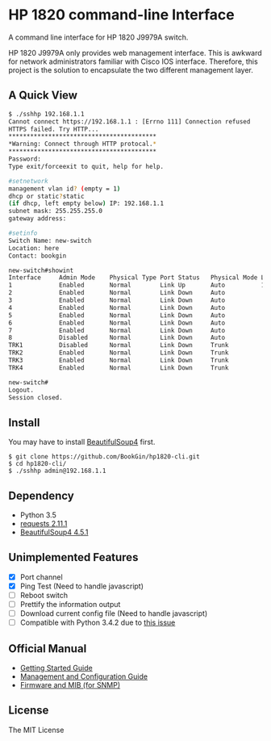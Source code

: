 # HP 1820 command-line Interface 

A command line interface for HP 1820 J9979A switch. 

HP 1820 J9979A only provides web management interface. This is awkward for network administrators familiar with Cisco IOS interface. Therefore, this project is the solution to encapsulate the two different management layer.

## A Quick View
```sh
$ ./sshhp 192.168.1.1
Cannot connect https://192.168.1.1 : [Errno 111] Connection refused
HTTPS failed. Try HTTP...
*****************************************
*Warning: Connect through HTTP protocal.*
*****************************************
Password: 
Type exit/forceexit to quit, help for help.

#setnetwork
management vlan id? (empty = 1)
dhcp or static?static
(if dhcp, left empty below) IP: 192.168.1.1
subnet mask: 255.255.255.0
gateway address: 

#setinfo
Switch Name: new-switch
Location: here
Contact: bookgin

new-switch#showint
Interface     Admin Mode    Physical Type Port Status   Physical Mode Link Speed    MTU           
1             Enabled       Normal        Link Up       Auto          100 Mbps Full Duplex1518          
2             Enabled       Normal        Link Down     Auto                        1518          
3             Enabled       Normal        Link Down     Auto                        1518          
4             Enabled       Normal        Link Down     Auto                        1518          
5             Enabled       Normal        Link Down     Auto                        1518          
6             Enabled       Normal        Link Down     Auto                        1518          
7             Enabled       Normal        Link Down     Auto                        1518          
8             Disabled      Normal        Link Down     Auto                        1518          
TRK1          Disabled      Normal        Link Down     Trunk                       1518          
TRK2          Enabled       Normal        Link Down     Trunk                       1518          
TRK3          Enabled       Normal        Link Down     Trunk                       1518          
TRK4          Enabled       Normal        Link Down     Trunk                       1518          

new-switch#
Logout.
Session closed.
```
## Install

You may have to install [BeautifulSoup4](https://pypi.python.org/pypi/beautifulsoup4) first.

```
$ git clone https://github.com/BookGin/hp1820-cli.git
$ cd hp1820-cli/
$ ./sshhp admin@192.168.1.1
```

## Dependency

- Python 3.5
- [requests 2.11.1](https://pypi.python.org/pypi/requests)
- [BeautifulSoup4 4.5.1](https://pypi.python.org/pypi/beautifulsoup4)

## Unimplemented Features

- [x] Port channel 
- [x] Ping Test (Need to handle javascript)
- [ ] Reboot switch
- [ ] Prettify the information output
- [ ] Download current config file (Need to handle javascript)
- [ ] Compatible with Python 3.4.2 due to [this issue](http://stackoverflow.com/questions/28575070/urllib-not-taking-context-as-a-parameter)

## Official Manual

- [Getting Started Guide](http://h20564.www2.hpe.com/hpsc/doc/public/display?docId=c04622696)
- [Management and Configuration Guide](http://h20566.www2.hpe.com/hpsc/doc/public/display?sp4ts.oid=7687976&docId=emr_na-c04622710&docLocale=en_US)
- [Firmware and MIB (for SNMP)](https://h10145.www1.hp.com/downloads/SoftwareReleases.aspx?ProductNumber=J9979A)

## License

The MIT License
